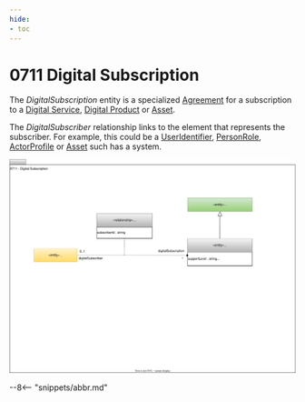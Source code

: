 ```yaml
---
hide:
- toc
---
```


<!-- SPDX-License-Identifier: CC-BY-4.0 -->
<!-- Copyright Contributors to the ODPi Egeria project. -->

# 0711 Digital Subscription

The *DigitalSubscription* entity is a specialized [Agreement](/type/4/0484-Agreements) for a subscription to a [Digital Service](/types/7/0710-Digital-Service), [Digital Product](/types/7/0710-Digital-Service) or [Asset](/types/0/0010-Base-Model).

The *DigitalSubscriber* relationship links to the element that represents the subscriber.  For example, this could be a [UserIdentifier](/types/1/0110-Actors), [PersonRole](/types/1/0112-People), [ActorProfile](/types/1/0110-Actors) or [Asset](/types/0/0010-Base-Model) such has a system.

![UML](0711-Digital-Subscription.svg)



--8<-- "snippets/abbr.md"